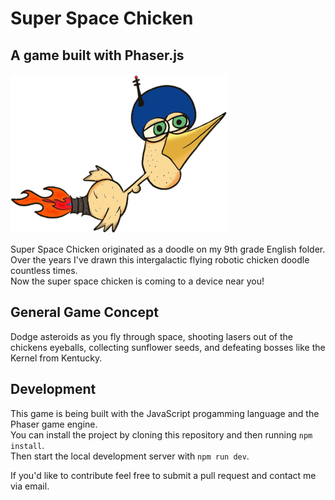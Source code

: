 # Super Space Chicken  
## A game built with Phaser.js  

![super space chicken](./public/assets/super_space_chicken_small.png)
  
Super Space Chicken originated as a doodle on my 9th grade English folder.  
Over the years I've drawn this intergalactic flying robotic chicken doodle countless times.  
Now the super space chicken is coming to a device near you!  
  
## General Game Concept  
  
Dodge asteroids as you fly through space, shooting lasers out of the chickens eyeballs, collecting sunflower seeds, and defeating bosses like the Kernel from Kentucky.

## Development  
  
This game is being built with the JavaScript progamming language and the Phaser game engine.  
You can install the project by cloning this repository and then running `npm install`.  
Then start the local development server with `npm run dev`.  
  
If you'd like to contribute feel free to submit a pull request and contact me via email.  
  
